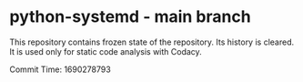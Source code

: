 # python-systemd - main branch

This repository contains frozen state of the repository.
Its history is cleared. It is used only for static code
analysis with Codacy.

Commit Time: 1690278793